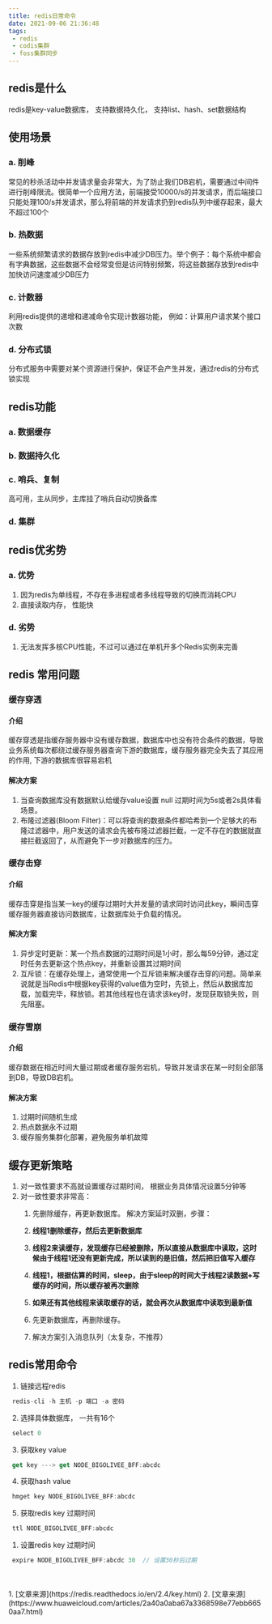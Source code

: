 ```yaml
---
title: redis日常命令
date: 2021-09-06 21:36:48
tags:
 - redis
 - codis集群
 - foss集群同步
---
```


## redis是什么
redis是key-value数据库， 支持数据持久化， 支持list、hash、set数据结构


## 使用场景
### a. 削峰
常见的秒杀活动中并发请求量会非常大，为了防止我们DB宕机，需要通过中间件进行削峰限流。很简单一个应用方法，前端接受10000/s的并发请求，而后端接口只能处理100/s并发请求，那么将前端的并发请求扔到redis队列中缓存起来，最大不超过100个
### b. 热数据
一些系统频繁请求的数据存放到redis中减少DB压力。举个例子：每个系统中都会有字典数据，这些数据不会经常变但是访问特别频繁，将这些数据存放到redis中加快访问速度减少DB压力
### c. 计数器
利用redis提供的递增和递减命令实现计数器功能， 例如：计算用户请求某个接口次数
### d. 分布式锁
分布式服务中需要对某个资源进行保护，保证不会产生并发，通过redis的分布式锁实现

## redis功能
### a. 数据缓存
### b. 数据持久化
### c. 哨兵、复制
高可用，主从同步，主库挂了哨兵自动切换备库
### d. 集群

## redis优劣势
### a. 优势
1. 因为redis为单线程，不存在多进程或者多线程导致的切换而消耗CPU
2. 直接读取内存， 性能快
   
### d. 劣势
1. 无法发挥多核CPU性能，不过可以通过在单机开多个Redis实例来完善

## redis 常用问题
### 缓存穿透
#### 介绍
缓存穿透是指缓存服务器中没有缓存数据，数据库中也没有符合条件的数据，导致业务系统每次都绕过缓存服务器查询下游的数据库，缓存服务器完全失去了其应用的作用, 下游的数据库很容易宕机
#### 解决方案
1. 当查询数据库没有数据默认给缓存value设置 null 过期时间为5s或者2s具体看场景。
2. 布隆过滤器(Bloom Filter)：可以将查询的数据条件都哈希到一个足够大的布隆过滤器中，用户发送的请求会先被布隆过滤器拦截，一定不存在的数据就直接拦截返回了，从而避免下一步对数据库的压力。
### 缓存击穿
#### 介绍
缓存击穿是指当某一key的缓存过期时大并发量的请求同时访问此key，瞬间击穿缓存服务器直接访问数据库，让数据库处于负载的情况。
#### 解决方案
1. 异步定时更新：某一个热点数据的过期时间是1小时，那么每59分钟，通过定时任务去更新这个热点key，并重新设置其过期时间
2. 互斥锁：在缓存处理上，通常使用一个互斥锁来解决缓存击穿的问题。简单来说就是当Redis中根据key获得的value值为空时，先锁上，然后从数据库加载，加载完毕，释放锁。若其他线程也在请求该key时，发现获取锁失败，则先阻塞。
### 缓存雪崩
#### 介绍
缓存数据在相近时间大量过期或者缓存服务宕机，导致并发请求在某一时刻全部落到DB，导致DB宕机。
#### 解决方案
1. 过期时间随机生成
2. 热点数据永不过期
3. 缓存服务集群化部署，避免服务单机故障

## 缓存更新策略
1. 对一致性要求不高就设置缓存过期时间， 根据业务具体情况设置5分钟等
2. 对一致性要求非常高：
   1. 先删除缓存，再更新数据库。 解决方案延时双删，步骤：
     1. **线程1删除缓存，然后去更新数据库** 
     2. **线程2来读缓存，发现缓存已经被删除，所以直接从数据库中读取，这时候由于线程1还没有更新完成，所以读到的是旧值，然后把旧值写入缓存**
     3. **线程1，根据估算的时间，sleep，由于sleep的时间大于线程2读数据+写缓存的时间，所以缓存被再次删除**
     4. **如果还有其他线程来读取缓存的话，就会再次从数据库中读取到最新值**
   
   2. 先更新数据库，再删除缓存。  
     1. 解决方案引入消息队列（太复杂，不推荐）
   
## redis常用命令

1. 链接远程redis
```js
 redis-cli -h 主机 -p 端口 -a 密码
```

2. 选择具体数据库， 一共有16个 
```js
 select 0
```

3. 获取key value
```js
 get key ---> get NODE_BIGOLIVEE_BFF:abcdc
```   

4. 获取hash value
```js
 hmget key NODE_BIGOLIVEE_BFF:abcdc
```   

5. 获取redis key 过期时间
```js
 ttl NODE_BIGOLIVEE_BFF:abcdc
```    

1. 设置redis key 过期时间
```js
 expire NODE_BIGOLIVEE_BFF:abcdc 30  // 设置30秒后过期
```  

<br />
<br />
1. [文章来源](https://redis.readthedocs.io/en/2.4/key.html)
2. [文章来源](https://www.huaweicloud.com/articles/2a40a0aba67a3368598e77ebb6650aa7.html)
